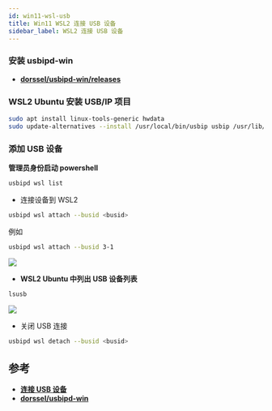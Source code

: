 ```yaml
---
id: win11-wsl-usb
title: Win11 WSL2 连接 USB 设备
sidebar_label: WSL2 连接 USB 设备
---
```


### 安装 usbipd-win
- **[dorssel/usbipd-win/releases](https://github.com/dorssel/usbipd-win/releases)**

### WSL2 Ubuntu 安装 USB/IP 项目

``` bash
sudo apt install linux-tools-generic hwdata
sudo update-alternatives --install /usr/local/bin/usbip usbip /usr/lib/linux-tools/*-generic/usbip 20
```

### 添加 USB 设备

**管理员身份启动 powershell**

``` bash
usbipd wsl list
```

- 连接设备到 WSL2

``` bash
usbipd wsl attach --busid <busid>
```

例如 

``` bash
usbipd wsl attach --busid 3-1
```

![](https://pictures-1304295136.cos.ap-guangzhou.myqcloud.com/screenshot/win11/wsl2-usb/usbipd-wsl-list.png)

- **WSL2 Ubuntu 中列出 USB 设备列表**

``` bash
lsusb
```

![](https://pictures-1304295136.cos.ap-guangzhou.myqcloud.com/screenshot/win11/wsl2-usb/lsusb.png)

- 关闭 USB 连接

``` bash
usbipd wsl detach --busid <busid>
```

## 参考
- **[连接 USB 设备](https://learn.microsoft.com/zh-cn/windows/wsl/connect-usb)**
- **[dorssel/usbipd-win](https://github.com/dorssel/usbipd-win)**

